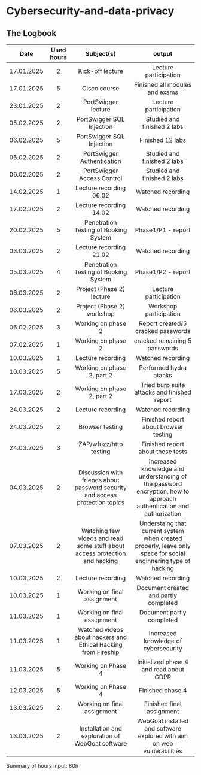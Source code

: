 # Cybersecurity-and-data-privacy
## The Logbook
| Date  | Used hours | Subject(s) |  output |
| :-: | :-: | :-: | :-: |
| 17.01.2025 | 2 | Kick-off lecture | Lecture participation |
| 17.01.2025 | 5 | Cisco course | Finished all modules and exams |
| 23.01.2025 | 2 | PortSwigger lecture | Lecture participation |
| 05.02.2025 | 2 | PortSwigger SQL Injection | Studied and finished 2 labs |
| 06.02.2025 | 5 | PortSwigger SQL Injection | Finished 12 labs |
| 06.02.2025 | 2 | PortSwigger Authentication | Studied and finished 2 labs |
| 06.02.2025 | 2 | PortSwigger Access Control | Studied and finished 2 labs |
| 14.02.2025 | 1 | Lecture recording 06.02 | Watched recording |
| 17.02.2025 | 2 | Lecture recording 14.02 | Watched recording |
| 20.02.2025 | 5 | Penetration Testing of Booking System | Phase1/P1 - report |
| 03.03.2025 | 2 | Lecture recording 21.02 | Watched recording |
| 05.03.2025 | 4 | Penetration Testing of Booking System | Phase1/P2 - report |
| 06.03.2025 | 2 | Project (Phase 2) lecture | Lecture participation |
| 06.03.2025 | 2 | Project (Phase 2) workshop | Workshop participation |
| 06.02.2025 | 3 | Working on phase 2 | Report created/5 cracked passwords |
| 07.02.2025 | 1 | Working on phase 2 | cracked remaining 5 passwords |
| 10.03.2025 | 1 | Lecture recording | Watched recording |
| 10.03.2025 | 5 | Working on phase 2, part 2 | Performed hydra atacks |
| 17.03.2025 | 2 | Working on phase 2, part 2 | Tried burp suite attacks and finished report |
| 24.03.2025 | 2 | Lecture recording | Watched recording |
| 24.03.2025 | 2 | Browser testing | Finished report about browser testing |
| 24.03.2025 | 3 | ZAP/wfuzz/http testing | Finished report about those tests |
| 04.03.2025 | 2 | Discussion with friends about password security and access protection topics | Increased knowledge and understanding of the password encryption, how to approach authentication and authorization |
| 07.03.2025 | 2 | Watching few videos and read some stuff about access protection and hacking | Understaing that current system when created properly, leave only space for social enginnering type of hacking |
| 10.03.2025 | 2 | Lecture recording | Watched recording |
| 10.03.2025 | 1 | Working on final assignment  | Document created and partly completed |
| 11.03.2025 | 1 | Working on final assignment  | Document partly completed | 
| 11.03.2025 | 1 | Watched videos about hackers and Ethical Hacking from Fireship | Increased knowledge of cybersecurity |
| 11.03.2025 | 5 | Working on Phase 4 | Initialized phase 4 and read about GDPR | 
| 12.03.2025 | 5 | Working on Phase 4 | Finished phase 4 |
| 13.03.2025 | 2 | Working on final assignment | Finished final assignment |
| 13.03.2025 | 2 | Installation and exploration of WebGoat software | WebGoat installed and software explored with aim on web vulnerabilities |

Summary of hours input: 80h
